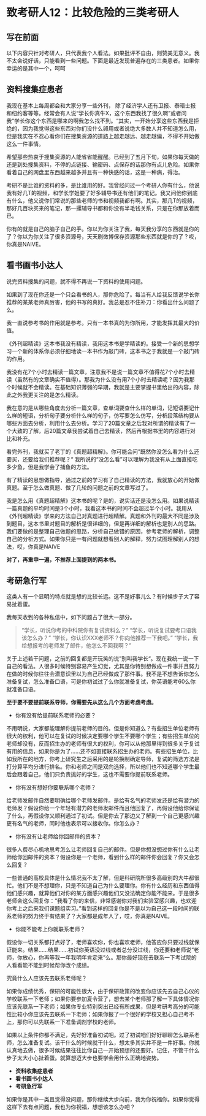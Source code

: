 # 致考研人12：比较危险的三类考研人

## 写在前面

以下内容只针对考研人，只代表我个人看法。如果批评不自由，则赞美无意义。我不太会说好话，只能看到一些问题。下面是最近发现普遍存在的三类患者。如果你幸运的是其中一个，呵呵

## 资料搜集症患者

我现在基本上每周都会和大家分享一些外刊， 除了经济学人还有卫报、泰晤士报和纽约客等等。经常会有人说“学长你真牛X，这个东西我找了很久啊”或者问我“学长你这个东西是哪来的啊我怎么找不到。“其实，一开始分享这些东西我是拒绝的，因为我觉得这些东西对你们没什么卵用或者说绝大多数人并不知道怎么用，但是我实在不忍心看你们在搜集资源的道路上越走越远、越走越偏，不得不开始做这么一件事情。

希望那些热衷于搜集资源的人能省省能醒醒。已经到了五月下旬，如果你每天做的还是到处搜集资料，不停的点链接、输密码、点保存的话那你有点儿危险。如果你看着自己的网盘里东西越来越多并且有一种快感的话，这是一种病，得治。

考研不是比谁的资料的多，是比谁用的好。我曾经问过一个考研人你有什么，他说我有好几T的视频，和学长学姐要了好多辅导书还有他们的笔记。我又问他你到底有什么，他又说你们常说的那些老师的书和视频我都有啊。其实，那几T的视频，那好几百块买来的笔记，那一摞辅导书都和你没有半毛钱关系，只是在你那放着而已。

你有的就是自己的脑子自己的手。你以为你关注了我，每天我分享的东西就是你的了？你以为你关注了很多资源号，天天刷微博保存资源那些东西就是你的了？哎，你真是NAIVE。

## 看书画书小达人

说完资料搜集的问题，就不得不再说一下资料的使用问题。

如果到了现在你还是一个只会看书的人，那你危险了。每当有人给我反馈说学长你推荐的某某老师真厉害，他的书写的真好。我总是忍不住补刀：你看出什么问题了么。

我一直说参考书的作用就是参考。只有一本书真的为你所用，才能发挥其最大的价值。

《外刊超精读》这本书我没有精读，我用这本书是学精读的。接受一个新的思想学习一个新的体系你必须仔细地读一本书作为敲门砖，这本书之于我就是一个敲门砖的作用。

我没有花7个小时去精读一篇文章，注意我不是说一篇文章不值得花7个小时去精读（虽然有的文章确实不值得）。那我为什么没有用7个小时去精读呢？因为我那个时候就不会精读。在基础知识薄弱的早期，我就是主要掌握书里给出的内容，除此之外我更关注的是怎么精读。

我在意的是从哪些角度去分析一篇文章，查单词要查什么样的单词，记短语要记什么样的短语，分析句子要分析什么样的句子，仿写要怎么仿写，分析段落结构要从哪些方面去分析，利用什么去分析。学习了20篇文章之后我对所谓的精读有了一个大致的了解，后20篇文章我尝试着自己去精读，然后再根据书里的内容进行对比和补充。

看完外刊，我就买了老丁的《真题超精解》。你可能会问”既然你没怎么看为什么还要买，还要给我们推荐呢？“ 我所说的“没怎么看”可以理解为我没有从上面直接吃多少鱼，但是我学会了捕鱼的方法。

有了精读的思想做指导，通过之前的学习有了自己精读的方法，我就放心的开始做真题。至于怎么做真题、做了几轮的问题之前的文章写过了。

我是怎么用《真题超精解》这本书的呢？是的，说实话还是没怎么用。如果说精读一篇真题的平均时间是3个小时，我看这本书的时间不会超过半个小时。我用从《外刊超精读》学来的方法自己对真题进行超精解。真题和外刊的最大不同是涉及到题目，这本书里对题目的解析是很详细的，但是再详细的解析也是别人的思路。我们要做的是整理自己做题的思路，分析自己做错的原因，参考老师的解析，调整自己的分析方式。如果你只是一有问题就想看别人的解释，努力试图理解别人的想法，哎，你真是NAIVE

**对了，再重申一遍，不推荐上面提到的两本书。**

## 考研急行军

这类人有一个显明的特点就是想的比较长远。这不是好事儿么？有时候步子大了容易扯着蛋。

我每天收到的各种私信中，如下问题占了很大一部分。

> “学长，听说你考的中科院你有复试资料么？” “学长，听说复试要考口语我该怎么办？” “学长，你认识XXX老师不？你向他推荐一下我吧。” “学长，我给想报考的老师发了邮件，他怎么不回我啊？”

关于上述若干问题，之前的回复都是开玩笑的说”别叫我学长“。现在我统一说一下自己的看法。人很多时候特别容易产生幻觉，尤其是你特别想做成一件事并且努力在做的时候你往往会潜意识里以为自己已经做成了那件事。我不是不想告诉你怎么准备复试，怎么准备口语，可是你初试过了么你就准备复试，你英语能考60么你就准备口语。

**至于要不要提前联系导师，你需要先从这么几个方面考虑考虑。**

* 你有没有给提前联系老师的必要？

不用明说，大家都能理解你提前老师的目的。但是你知道么？有些招生单位老师有很大的权利，他可以在复试的时候决定要哪个学生不要哪个学生；有些招生单位的老师却没有，反而招生办的老师有很大的权利，你可以从他那里得到很多关于复试有用的信息，如果你是为了……还不如直接联系招生办的老师。有些招生单位，比如我所在的地方，你考上研究生之后采用的是轮换制确定导师，复试的筛选方法是打分算平均分进行排名。你和老师之间是双向选择，所以他们也不知道哪个学生最后会跟着自己，他们只负责挑好的学生，这也不需要你提前联系老师。

* 你有没有想好你要联系哪个老师？

给老师发邮件自然要明确给哪个老师发邮件。是给有名气的老师发还是给有潜力的老师发？假设你给一个年轻有潜力的老师发邮件而且他回复了，再假设他给你保证了什么，再假设你又顺利通过了初试。但是你去了那边又了解到一个自己更感兴趣更有名气的老师，同时他也表示可以接收你。你怎么办？

* 你有没有让老师给你回邮件的资本？

很多人费尽心机地思考怎么让老师回复自己的邮件。但是你想没想过你有什么让老师给你回邮件的资本？假设你是一个老师，看到什么样的邮件你会回复？你又会怎么回复？

一些普通的高校具体是什么情况我不太了解，但是科研院所很多高级别的大牛都很忙。他们不是不想理你，只是不知道自己为什么要理你。你有什么经历和东西值得他们感兴趣，就算他们对你的某方面感兴趣他们又没法确定你能不能来。于是很多老师会这么回复你：“我看了你的来信，非常感谢你对我们实验室感兴趣，也欢迎你考上之后来我们课题组实习。”看到这样的回复你是不是以为自己这一段时间的联系老师的努力终于有结果了？大家都是成年人了，哎，你真是NAIVE。

* 你能不能考上你就联系老师？

假设你一切关系都打点好了，老师喜欢你，你也喜欢老师，他答应你只要过线就保证能来。结果……结果……初试你英语没过线或者总分没过线，你还要和老师说“老师，你放心，你再等我一年我明年肯定来”么。那你最好现在去联系一下考试院的人看看能不能到时候帮你改个成绩。

究竟什么人应该先去联系老师呢？

如果你成绩优秀，保研的可能性很大，由于保研政策的改变你应该先去自己心仪的学校联系一下老师；如果你要参加夏令营了，想去某个老师那了解一下具体情况你应该先联系一下老师；如果你专业特别突出已经有所成果，但是考研考高分的可能性比较小你应该先去联系一下老师；如果你报了一个很好的学校又担心自己考不上，那你可以先联系一下准备调剂学校的老师。

如果以上条件你都不满足，先好好准备初试吧。过了初试咱们好好聊聊怎么联系老师，怎么准备复试。该干什么的时候就干什么，想太多其实并不是一件好事。你就认真地去做，很多时候结果往往比你自己一开始预想的还要好。记住，不管干什么步子太大小心扯着蛋。就算想迈大步也要学会用什么正确地姿势。

* **资料收集症患者**
* **看书画书小达人**
* **考研急行军**

如果你是其中一类且觉得没问题，那你继续大步向前，我为你祝福你。如果你觉得这样下去有点问题，我也为你祝福，想想该怎么办吧？

